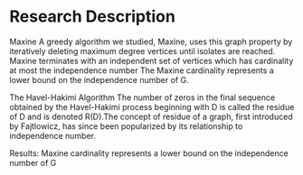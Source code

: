 # Research Description

Maxine 
A greedy algorithm we studied, Maxine, uses this graph property by iteratively deleting maximum degree vertices until isolates are reached. 
Maxine terminates with an independent set of vertices which has cardinality at most the independence number
The Maxine cardinality represents a lower bound on the independence number of G. 

The Havel-Hakimi Algorithm 
The number of zeros in the final sequence obtained by the Havel-Hakimi process beginning with D is called the residue of D and is denoted R(D).The concept of residue of a graph, first introduced by Fajtlowicz, has since been popularized by its relationship to independence number. 


Results: Maxine cardinality represents a lower bound on the independence number of G
